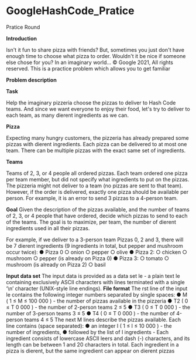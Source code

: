 # GoogleHashCode_Pratice
Pratice Round

**Introduction**

Isn't it fun to share pizza with friends? But, sometimes you just don't have enough time to choose
what pizza to order. Wouldn't it be nice if someone else chose for you?
In an imaginary world…
© Google 2021, All rights reserved.
This is a practice problem which allows you to get familiar

**Problem description**

**Task**

Help the imaginary pizzeria choose the pizzas to deliver to Hash Code teams. And since we want
everyone to enjoy their food, let's try to deliver to each team, as many dierent ingredients as we
can.

**Pizza**

Expecting many hungry customers, the pizzeria has already prepared some pizzas with dierent
ingredients. Each pizza can be delivered to at most one team. There can be multiple pizzas with
the exact same set of ingredients.

**Teams**

Teams of 2, 3, or 4 people all ordered pizzas. Each team ordered one pizza per team member, but
did not specify what ingredients to put on the pizzas. The pizzeria might not deliver to a team (no
pizzas are sent to that team). However, if the order is delivered, exactly one pizza should be
available per person. For example, it is an error to send 3 pizzas to a 4-person team.

**Goal**
Given the description of the pizzas available, and the number of teams of 2, 3, or 4 people that
have ordered, decide which pizzas to send to each of the teams. The goal is to maximize, per
team, the number of dierent ingredients used in all their pizzas.

For example, if we deliver to a 3-person team Pizzas 0, 2 and 3, there will be 7 dierent
ingredients (9 ingredients in total, but pepper and mushroom occur twice):
● Pizza 0
○ onion
○ pepper
○ olive
● Pizza 2:
○ chicken
○ mushroom
○ pepper (is already on Pizza 0)
● Pizza 3:
○ tomato
○ mushroom (is already on Pizza 2)
○ basil


**Input data set**
The input data is provided as a data set le - a plain text le containing exclusively ASCII
characters with lines terminated with a single ‘\n’ character (UNIX-style line endings).
**File format**
The rst line of the input le contains the following integer numbers separated by single spaces:
● M ( 1 ≤ M ≤ 100 000 ) - the number of pizzas available in the pizzeria
● T2
( 0 ≤ T 0 000 ) - the number of 2-person teams 2 ≤ 5
● T3 ( 0 ≤ T 0 000 ) - the number of 3-person teams 3 ≤ 5
● T4
( 0 ≤ T 0 000 ) - the number of 4-person teams 4 ≤ 5
The next M lines describe the pizzas available. Each line contains (space separated):
● an integer I ( 1 ≤ I ≤ 10 000 ) - the number of ingredients,
● followed by the list of I ingredients - Each ingredient consists of lowercase ASCII leers
and dash (-) characters, and its length can be between 1 and 20 characters in total. Each
ingredient in a pizza is dierent, but the same ingredient can appear on dierent pizzas

